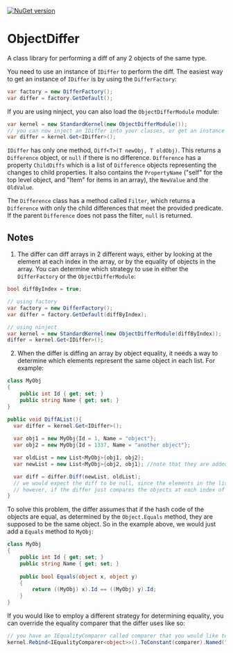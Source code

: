 [![NuGet version](https://badge.fury.io/nu/ObjectDiffer.svg)](http://badge.fury.io/nu/ObjectDiffer)
# ObjectDiffer
A class library for performing a diff of any 2 objects of the same type.

You need to use an instance of `IDiffer` to perform the diff. The easiest way to get an instance of `IDiffer` is by using the `DifferFactory`:
```csharp
var factory = new DifferFactory();
var differ = factory.GetDefault();
```

If you are using ninject, you can also load the `ObjectDifferModule` module:
```csharp
var kernel = new StandardKernel(new ObjectDifferModule());
// you can now inject an IDiffer into your classes, or get an instance directly:
var differ = kernel.Get<IDiffer>();
```

`IDiffer` has only one method, `Diff<T>(T newObj, T oldObj)`. This returns a `Difference` object, or `null` if there is no difference. `Difference` has a property `ChildDiffs` which is a list of `Difference` objects representing the changes to child properties. It also contains the `PropertyName` ("self" for the top level object, and "Item" for items in an array), the `NewValue` and the `OldValue`.

The `Difference` class has a method called `Filter`, which returns a `Difference` with only the child differences that meet the provided predicate. If the parent `Difference` does not pass the filter, `null` is returned. 

## Notes

1. The differ can diff arrays in 2 different ways, either by looking at the element at each index in the array, or by the equality of objects in the array. You can determine which strategy to use in either the `DifferFactory` or the `ObjectDifferModule`:
```csharp
bool diffByIndex = true;

// using factory
var factory = new DifferFactory();
var differ = factory.GetDefault(diffByIndex);

// using ninject
var kernel = new StandardKernel(new ObjectDifferModule(diffByIndex));
differ = kernel.Get<IDiffer>();
```
2. When the differ is diffing an array by object equality, it needs a way to determine which elements represent the same object in each list. For example:
```csharp
class MyObj
{
    public int Id { get; set; }
    public string Name { get; set; }
}

public void DiffAList(){
  var differ = kernel.Get<IDiffer>();
  
  var obj1 = new MyObj{Id = 1, Name = "object"};
  var obj2 = new MyObj{Id = 1337, Name = "another object"};

  var oldList = new List<MyObj>{obj1, obj2};
  var newList = new List<MyObj>{obj2, obj1}; //note that they are added in reverse order

  var diff = differ.Diff(newList, oldList);
  // we would expect the diff to be null, since the elements in the list are the same
  // however, if the differ just compares the objects at each index of the array, it would think we have changed both elements
}
```
To solve this problem, the differ assumes that if the hash code of the objects are equal, as determined by the `Object.Equals` method, they are supposed to be the same object. So in the example above, we would just add a `Equals` method to `MyObj`:
```csharp
class MyObj
{
    public int Id { get; set; }
    public string Name { get; set; }
    
	public bool Equals(object x, object y)
	{
		return ((MyObj) x).Id == ((MyObj) y).Id;
	}
}
```
If you would like to employ a different strategy for determining equality, you can override the equality comparer that the differ uses like so:
```csharp
// you have an IEqualityComparer called comparer that you would like to use
kernel.Rebind<IEqualityComparer<object>>().ToConstant(comparer).Named("SameObjectComparer");
```
